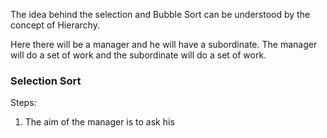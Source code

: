 The idea behind the selection and Bubble Sort can be understood by the concept of Hierarchy.

Here there will be a manager and he will have a subordinate. The manager will do a set of work and the subordinate will do a set of work.

### Selection Sort
Steps:
1. The aim of the manager is to ask his 